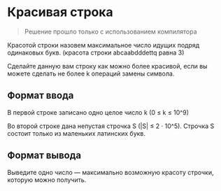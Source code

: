 # Красивая строка

> Решение прошло только с использованием компилятора

Красотой строки назовем максимальное число идущих подряд одинаковых букв. (красота строки abcaabdddettq равна 3)

Сделайте данную вам строку как можно более красивой, если вы можете сделать не более k операций замены символа.

## Формат ввода

В первой строке записано одно целое число k (0 ≤ k ≤ 10^9)

Во второй строке дана непустая строчка S (|S| ≤ 2 ⋅ 10^5). Строчка S состоит только из маленьких латинских букв.

## Формат вывода

Выведите одно число — максимально возможную красоту строчки, которую можно получить.